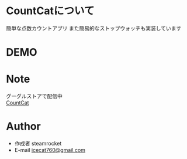 # CountCatについて

簡単な点数カウントアプリ
また簡易的なストップウォッチも実装しています

# DEMO

# Note
グーグルストアで配信中<br>
[CountCat](https://play.google.com/store/apps/details?id=com.CountCat&hl=ja&gl=US)

# Author

* 作成者 steamrocket
* E-mail icecat760@gmail.com
